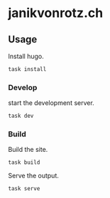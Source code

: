 # janikvonrotz.ch

## Usage

Install hugo.

```bash
task install
```

### Develop

start the development server.

```bash
task dev
```

### Build

Build the site.

```
task build
```

Serve the output.

```
task serve
```
